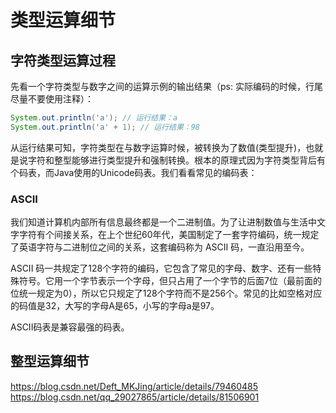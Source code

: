 # 类型运算细节



## 字符类型运算过程

先看一个字符类型与数字之间的运算示例的输出结果（ps: 实际编码的时候，行尾尽量不要使用注释）：

``` java
System.out.println('a'); // 运行结果：a
System.out.println('a' + 1); // 运行结果：98
```

从运行结果可知，字符类型在与数字运算时候，被转换为了数值(类型提升)，也就是说字符和整型能够进行类型提升和强制转换。根本的原理式因为字符类型背后有个码表，而Java使用的Unicode码表。我们看看常见的编码表：

### ASCII

我们知道计算机内部所有信息最终都是一个二进制值。为了让进制数值与生活中文字字符有个间接关系，在上个世纪60年代，美国制定了一套字符编码，统一规定了英语字符与二进制位之间的关系，这套编码称为 ASCII 码，一直沿用至今。

ASCII 码一共规定了128个字符的编码，它包含了常见的字母、数字、还有一些特殊符号。它用一个字节表示一个字母，但只占用了一个字节的后面7位（最前面的位统一规定为0），所以它只规定了128个字符而不是256个。常见的比如空格对应的码值是32，大写的字母A是65，小写的字母a是97。

ASCII码表是兼容最强的码表。



## 整型运算细节

https://blog.csdn.net/Deft_MKJing/article/details/79460485
https://blog.csdn.net/qq_29027865/article/details/81506901
